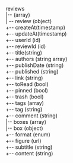 reviews  
|-- (array)  
    | -- review (object)    
        +-- createAt(timestamp)  
        +-- updateAt(timestamp)  
        +-- userId (id)  
        +-- reviewId (id)  
        +-- title(string)  
        +-- authors (string array)  
        +-- publishDate (string)  
        +-- published (string)  
        +-- link (string)  
        +-- toRead (bool)  
        +-- pinned (bool)  
        +-- trash (bool)  
        +-- tags  (array)  
            +-- tag (string)  
        +-- comment (string)  
        |-- boxes (array)  
            |-- box (object)  
                +-- format (enum)             
                +-- figure (url)  
                +-- subtitle (string)  
                +-- content (string)  
